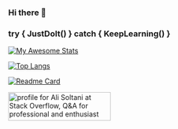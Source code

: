 ### Hi there 👋
### try { JustDoIt() } catch { KeepLearning() }

[![My Awesome Stats](https://awesome-github-stats.azurewebsites.net/user-stats/AliSoltaniorg?cardType=github&theme=dracula)](https://git.io/awesome-stats-card)

[![Top Langs](https://github-readme-stats.vercel.app/api/top-langs/?username=AliSoltaniorg)](https://github.com/anuraghazra/github-readme-stats)

[![Readme Card](https://github-readme-stats.vercel.app/api/pin/?username=AliSoltaniorg&theme=dark&repo=github-readme-stats)](https://github.com/anuraghazra/github-readme-stats)

<a href="https://stackoverflow.com/users/12595326/ali-soltani"><img src="https://stackoverflow.com/users/flair/12595326.png" width="208" height="58" alt="profile for Ali Soltani at Stack Overflow, Q&amp;A for professional and enthusiast programmers" title="profile for Ali Soltani at Stack Overflow, Q&amp;A for professional and enthusiast programmers"></a>
<!--
**AliSoltaniorg/AliSoltaniorg** is a ✨ _special_ ✨ repository because its `README.md` (this file) appears on your GitHub profile.

Here are some ideas to get you started:

- 🔭 I’m currently working on ...
- 🌱 I’m currently learning ...
- 👯 I’m looking to collaborate on ...
- 🤔 I’m looking for help with ...
- 💬 Ask me about ...
- 📫 How to reach me: ...
- 😄 Pronouns: ...
- ⚡ Fun fact: ...
-->
